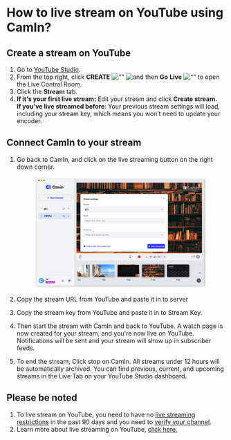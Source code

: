# How to live stream on YouTube using CamIn?

## Create a stream on YouTube&#x20;

1. Go to [YouTube Studio](http://studio.youtube.com/).
2. From the top right, click **CREATE** ![""](https://lh3.googleusercontent.com/hu-bHEKwJTWiRE9gp-DPEXaLyg-EOasyWJDPdlWn8gmyoWC-7dTOTnM9CC8GkmZBK5Z4=h36) ![and then](https://lh3.googleusercontent.com/QbWcYKta5vh\_4-OgUeFmK-JOB0YgLLoGh69P478nE6mKdfpWQniiBabjF7FVoCVXI0g=h36) **Go** **Live** ![""](https://lh3.googleusercontent.com/QCoxGCc1RyBoXIAoAc35c4OyUykI0WphLPP4TI38VjAEtge8DWpR0IG7yWUbaPb3kg=w36) to open the Live Control Room.
3. Click the **Stream** tab.
4. **If it's your first live stream:** Edit your stream and click **Create stream**.\
   **If you’ve live streamed before**: Your previous stream settings will load, including your stream key, which means you won’t need to update your encoder.

## Connect CamIn to your stream

1.  Go back to CamIn, and click on the live streaming button on the right down corner.

    <figure><img src="../../.gitbook/assets/image (22).png" alt=""><figcaption></figcaption></figure>
2. Copy the stream URL from YouTube and paste it in to server
3. Copy the stream key from YouTube and paste it in to Stream Key.
4. Then start the stream with CamIn and back to YouTube. A watch page is now created for your stream, and you're now live on YouTube. Notifications will be sent and your stream will show up in subscriber feeds.
5. To end the stream, Click stop on CamIn. All streams under 12 hours will be automatically archived. You can find previous, current, and upcoming streams in the Live Tab on your YouTube Studio dashboard.

## Please be noted

1. To live stream on YouTube, you need to have no [live streaming restrictions](https://support.google.com/youtube/answer/2853834) in the past 90 days and you need to [verify your channel](https://support.google.com/youtube/answer/171664).
2. Learn more about live streaming on YouTube, [click here.](https://support.google.com/youtube/topic/9257891?hl=en\&ref\_topic=9257610)

